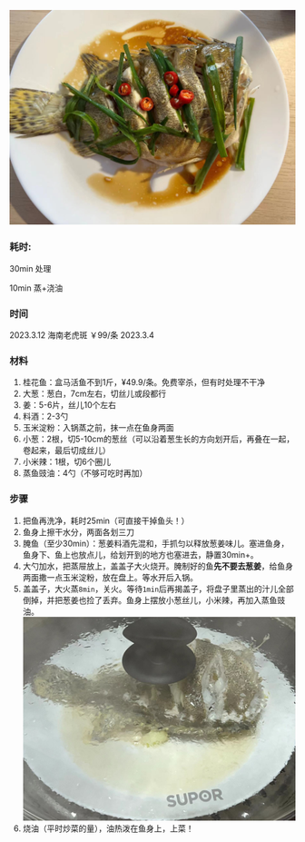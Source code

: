 ![1](./pics/2-1.jpg)

### 耗时: 
30min 处理

10min 蒸+浇油

### 时间
2023.3.12 海南老虎斑 ￥99/条 
2023.3.4 

### 材料
1. 桂花鱼：盒马活鱼不到1斤，¥49.9/条。免费宰杀，但有时处理不干净
2. 大葱：葱白，7cm左右，切丝儿或段都行
3. 姜：5-6片，丝儿10个左右
4. 料酒：2-3勺
5. 玉米淀粉：入锅蒸之前，抹一点在鱼身两面
6. 小葱：2根，切5-10cm的葱丝（可以沿着葱生长的方向划开后，再叠在一起，卷起来，最后切成丝儿）
7. 小米辣：1根，切6个圈儿
8. 蒸鱼豉油：4勺（不够可吃时再加）

### 步骤
1. 把鱼再洗净，耗时25min（可直接干掉鱼头！）
2. 鱼身上擦干水分，两面各划三刀
3. 腌鱼（至少30min）：葱姜料酒先混和，手抓匀以释放葱姜味儿。塞进鱼身，鱼身下、鱼上也放点儿，给划开到的地方也塞进去，静置30min+。
4. 大勺加水，把蒸屉放上，盖盖子大火烧开。腌制好的鱼**先不要去葱姜**，给鱼身两面撒一点玉米淀粉，放在盘上。等水开后入锅。
5. 盖盖子，大火蒸`8min`，关火。等待`1min`后再揭盖子，将盘子里蒸出的汁儿全部倒掉，并把葱姜也捡了丢弃。鱼身上摆放小葱丝儿，小米辣，再加入蒸鱼豉油。
![2](./pics/2-2.jpg)
6. 烧油（平时炒菜的量），油热泼在鱼身上，上菜！
